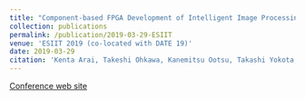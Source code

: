 ```yaml
---
title: "Component-based FPGA Development of Intelligent Image Processing for Industrial IoT Devices"
collection: publications
permalink: /publication/2019-03-29-ESIIT
venue: 'ESIIT 2019 (co-located with DATE 19)'
date: 2019-03-29
citation: 'Kenta Arai, Takeshi Ohkawa, Kanemitsu Ootsu, Takashi Yokota, "Distributed Visual SLAM Processing in Robot-Cloud Cooperative System," International Workshop on Embedded Software for Industrial IoT (ESIIT Workshop 2019), March 29, 2019, Firenze Fiera, Florence, Italy (co-located with DATE 19), 2019.'
---
```


[Conference web site](https://www.edacentrum.de/esiit)
